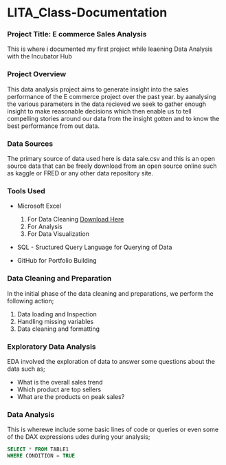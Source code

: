 # LITA_Class-Documentation

### Project Title: E commerce Sales Analysis

This is where i documented my first project while leaening Data Analysis with the Incubator Hub


### Project Overview

This data analysis project aims to generate insight into the sales performance of the E commerce project over the past year. by aanalysing the various parameters in the data recieved we seek to gather enough insight to make reasonable decisions which then enable us to tell compelling stories around our data from the insight gotten and to know the best performance from out data.


### Data Sources

The primary source of data used here is data sale.csv and this is an open source data that can be freely download from an open source online such as kaggle or FRED or any other data repository site.

### Tools Used

- Microsoft Excel 
    1. For Data Cleaning [Download Here](https://www.microft.com)
    2. For Analysis
    3. For Data Visualization

- SQL - Sructured Query Language for Querying of Data
- GitHub for Portfolio Building

### Data Cleaning and Preparation

In the initial phase of the data cleaning and preparations, we perform the following action;
1. Data loading and Inspection
2. Handling missing variables
3. Data cleaning and formatting

### Exploratory Data Analysis

EDA involved the exploration of data to answer some questions about the data such as;
- What is the overall sales trend
- Which product are top sellers
- What are the products on peak sales?

### Data Analysis
This is wherewe include some basic lines of code or queries or even some of the DAX expressions udes during your analysis;

```SQL
SELECT * FROM TABLE1
WHERE CONDITION = TRUE
```
